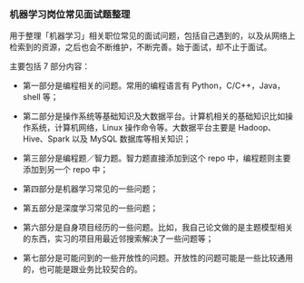 ### 机器学习岗位常见面试题整理
用于整理「机器学习」相关职位常见的面试问题，包括自己遇到的，以及从网络上检索到的资源，之后也会不断维护，不断完善。始于面试，却不止于面试。

主要包括 7 部分内容：

- 第一部分是编程相关的问题。常用的编程语言有 Python，C/C++，Java，shell 等；

- 第二部分是操作系统等基础知识及大数据平台。计算机相关的基础知识比如操作系统，计算机网络，Linux 操作命令等。大数据平台主要是 Hadoop、
Hive、Spark 以及 MySQL 数据库等相关知识；

- 第三部分是编程题／智力题。智力题直接添加到这个 repo 中，编程题则主要添加到另一个 repo 中；

- 第四部分是机器学习常见的一些问题；

- 第五部分是深度学习常见的一些问题；

- 第六部分是自身项目经历的一些问题。比如，我自己论文做的是主题模型相关的东西，实习的项目用最近邻搜索解决了一些问题等；

- 第七部分是可能问到的一些开放性的问题。开放性的问题可能是一些比较通用的，也可能是跟业务比较契合的。
